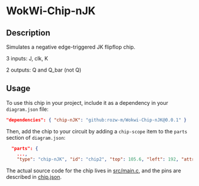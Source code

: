 # WokWi-Chip-nJK
## Description
Simulates a negative edge-triggered JK flipflop chip.

3 inputs: J, clk, K

2 outputs: Q and Q_bar (not Q)

## Usage
To use this chip in your project, include it as a dependency in your `diagram.json` file:

```json
"dependencies": { "chip-nJK": "github:rozw-m/Wokwi-Chip-nJK@0.0.1" }
```

Then, add the chip to your circuit by adding a `chip-scope` item to the `parts` section of `diagram.json`:

```json
  "parts": {
    ...,
    "type": "chip-nJK", "id": "chip2", "top": 105.6, "left": 192, "attrs": {},
```

The actual source code for the chip lives in [src/main.c](https://github.com/rozw-m/Wokwi-Chip-nJK/blob/main/src/main.c), and the pins are described in [chip.json](https://github.com/rozw-m/Wokwi-Chip-nJK/blob/main/chip.json).

